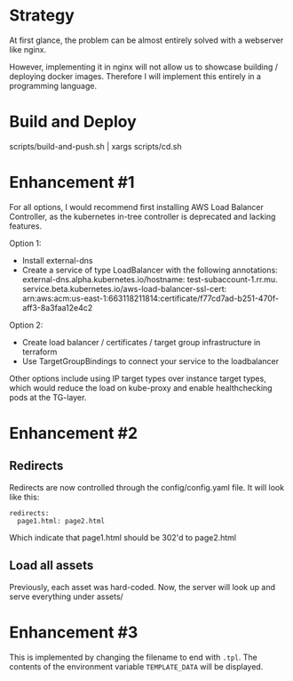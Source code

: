 # Strategy

At first glance, the problem can be almost entirely solved with a webserver like nginx.

However, implementing it in nginx will not allow us to showcase building / deploying docker images. Therefore I will implement this entirely in a programming language.

# Build and Deploy

scripts/build-and-push.sh | xargs scripts/cd.sh

# Enhancement #1
For all options, I would recommend first installing AWS Load Balancer Controller, as the kubernetes in-tree controller is deprecated and lacking features.

Option 1:
- Install external-dns
- Create a service of type LoadBalancer with the following annotations:
    external-dns.alpha.kubernetes.io/hostname: test-subaccount-1.rr.mu.
    service.beta.kubernetes.io/aws-load-balancer-ssl-cert: arn:aws:acm:us-east-1:663118211814:certificate/f77cd7ad-b251-470f-aff3-8a3faa12e4c2

Option 2:
- Create load balancer / certificates / target group infrastructure in terraform
- Use TargetGroupBindings to connect your service to the loadbalancer

Other options include using IP target types over instance target types, which would reduce the load on kube-proxy and enable healthchecking pods at the TG-layer.

# Enhancement #2

## Redirects
Redirects are now controlled through the config/config.yaml file.
It will look like this:
```
redirects:
  page1.html: page2.html
```
Which indicate that page1.html should be 302'd to page2.html

## Load all assets
Previously, each asset was hard-coded. Now, the server will look up and serve everything under  assets/

# Enhancement #3

This is implemented by changing the filename to end with `.tpl`. The contents of the environment variable `TEMPLATE_DATA` will be displayed.